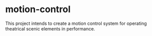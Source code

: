 # motion-control
This project intends to create a motion control system for operating theatrical scenic elements in performance.
